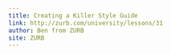 ```yaml
---
title: Creating a Killer Style Guide
link: http://zurb.com/university/lessons/31
author: Ben from ZURB
site: ZURB
---
```

